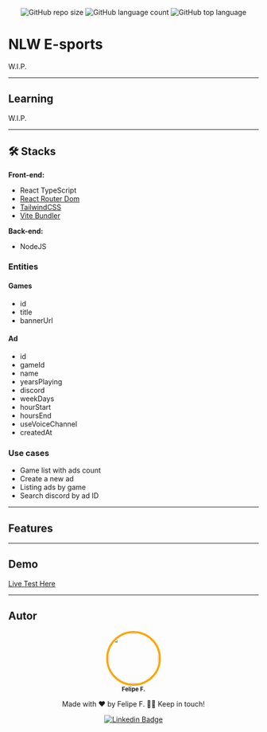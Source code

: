 <div align="center">

 <!-- :uk: [English version](/Readme/README-en.md) / [Pt-BR version](../README.md) -->

 <img src="" style="border-top-left-radius: 10px; border-top-right-radius: 10px">

  ![GitHub repo size](https://img.shields.io/github/repo-size/felpfsf/nlw-gamecom-web) ![GitHub language count](https://img.shields.io/github/languages/count/felpfsf/nlw-gamecom-web) ![GitHub top language](https://img.shields.io/github/languages/top/felpfsf/nlw-gamecom-web)

</div>

# NLW E-sports

W.I.P.

---

## Learning

W.I.P.

---

## 🛠 Stacks

**Front-end:**

- React TypeScript
- [React Router Dom](https://www.npmjs.com/package/react-router-dom)
- [TailwindCSS](https://tailwindcss.com/docs/guides/create-react-app)
- [Vite Bundler](https://vitejs.dev/)

**Back-end:**

- NodeJS

### Entities

#### Games

- id
- title
- bannerUrl

#### Ad

- id
- gameId
- name
- yearsPlaying
- discord
- weekDays
- hourStart
- hoursEnd
- useVoiceChannel
- createdAt

### Use cases

- Game list with ads count
- Create a new ad
- Listing ads by game
- Search discord by ad ID

---

## Features

---

## Demo

[Live Test Here]()

---

## Autor

<div align='center'>

 <img style="border:4px solid orange; border-radius: 100%; padding:1px;" src="https://github.com/felpfsf.png" width="100px;" alt=""/>
 <br />
 <sub><b>Felipe F.</b></sub>

Made with ❤️ by Felipe F. 👋🏽 Keep in touch!

[![Linkedin Badge](https://img.shields.io/badge/-Felipe-blue?style=flat-square&logo=Linkedin&logoColor=white&link=https://www.linkedin.com/in/felipefsf/)](https://www.linkedin.com/in/felipefsf/)

</div>